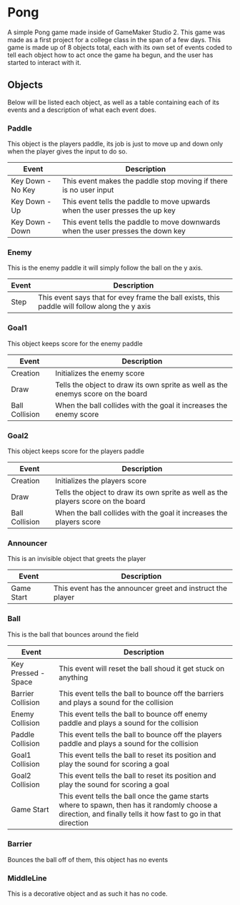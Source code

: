 # Pong
A simple Pong game made inside of GameMaker Studio 2. This game was made as a first project for a college class in the span of a few days. This game is made up of 8 objects total, each with its own set of events coded to tell each object how to act once the game ha begun, and the user has started to interact with it.

## Objects
Below will be listed each object, as well as a table containing each of its events and a description of what each event does.

### Paddle
This object is the players paddle, its job is just to move up and down only when the player gives the input to do so.

| Event | Description|
|-------|------------|
| Key Down - No Key| This event makes the paddle stop moving if there is no user input|
| Key Down - Up | This event tells the paddle to move upwards when the user presses the up key |
| Key Down - Down| This event tells the paddle to move downwards when the user presses the down key |

### Enemy
This is the enemy paddle it will simply follow the ball on the y axis.

| Event | Description |
|-------|-------|
| Step | This event says that for evey frame the ball exists, this paddle will follow along the y axis |

### Goal1
This object keeps score for the enemy paddle

| Event | Description |
|-------|-------|
| Creation | Initializes the enemy score|
| Draw | Tells the object to draw its own sprite as well as the enemys score on the board|
| Ball Collision | When the ball collides with the goal it increases the enemy score |

### Goal2
This object keeps score for the players paddle

| Event | Description |
|-------|-------|
| Creation | Initializes the players score|
| Draw | Tells the object to draw its own sprite as well as the players score on the board|
| Ball Collision | When the ball collides with the goal it increases the players score |

### Announcer
This is an invisible object that greets the player

|Event|Description|
|-------|-------|
|Game Start|This event has the announcer greet and instruct the player|

### Ball
This is the ball that bounces around the field

| Event | Description |
|-------|-------|
| Key Pressed - Space | This event will reset the ball shoud it get stuck on anything |
| Barrier Collision | This event tells the ball to bounce off the barriers and plays a sound for the collision |
| Enemy Collision | This event tells the ball to bounce off enemy paddle and plays a sound for the collision |
| Paddle Collision | This event tells the ball to bounce off the players paddle and plays a sound for the collision |
| Goal1 Collision | This event tells the ball to reset its position and play the sound for scoring a goal |
| Goal2 Collision | This event tells the ball to reset its position and play the sound for scoring a goal  |
| Game Start | This event tells the ball once the game starts where to spawn, then has it randomly choose a direction, and finally tells it how fast to go in that direction |

### Barrier
Bounces the ball off of them, this object has no events

### MiddleLine
This is a decorative object and as such it has no code.
